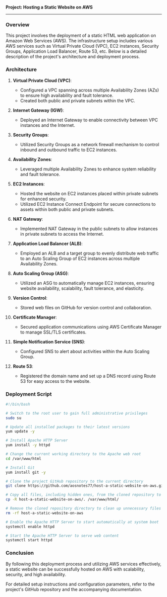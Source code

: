 **Project: Hosting a Static Website on AWS**

---

### Overview

This project involves the deployment of a static HTML web application on Amazon Web Services (AWS). The infrastructure setup includes various AWS services such as Virtual Private Cloud (VPC), EC2 instances, Security Groups, Application Load Balancer, Route 53, etc. Below is a detailed description of the project's architecture and deployment process.

### Architecture

1. **Virtual Private Cloud (VPC)**:
   - Configured a VPC spanning across multiple Availability Zones (AZs) to ensure high availability and fault tolerance.
   - Created both public and private subnets within the VPC.

2. **Internet Gateway (IGW)**:
   - Deployed an Internet Gateway to enable connectivity between VPC instances and the Internet.

3. **Security Groups**:
   - Utilized Security Groups as a network firewall mechanism to control inbound and outbound traffic to EC2 instances.

4. **Availability Zones**:
   - Leveraged multiple Availability Zones to enhance system reliability and fault tolerance.

5. **EC2 Instances**:
   - Hosted the website on EC2 instances placed within private subnets for enhanced security.
   - Utilized EC2 Instance Connect Endpoint for secure connections to assets within both public and private subnets.

6. **NAT Gateway**:
   - Implemented NAT Gateway in the public subnets to allow instances in private subnets to access the Internet.

7. **Application Load Balancer (ALB)**:
   - Employed an ALB and a target group to evenly distribute web traffic to an Auto Scaling Group of EC2 instances across multiple Availability Zones.

8. **Auto Scaling Group (ASG)**:
   - Utilized an ASG to automatically manage EC2 instances, ensuring website availability, scalability, fault tolerance, and elasticity.

9. **Version Control**:
   - Stored web files on GitHub for version control and collaboration.

10. **Certificate Manager**:
    - Secured application communications using AWS Certificate Manager to manage SSL/TLS certificates.

11. **Simple Notification Service (SNS)**:
    - Configured SNS to alert about activities within the Auto Scaling Group.

12. **Route 53**:
    - Registered the domain name and set up a DNS record using Route 53 for easy access to the website.

### Deployment Script

```bash
#!/bin/bash

# Switch to the root user to gain full administrative privileges
sudo su

# Update all installed packages to their latest versions
yum update -y

# Install Apache HTTP Server
yum install -y httpd

# Change the current working directory to the Apache web root
cd /var/www/html

# Install Git
yum install git -y

# Clone the project GitHub repository to the current directory
git clone https://github.com/aosnotes77/host-a-static-website-on-aws.git

# Copy all files, including hidden ones, from the cloned repository to the Apache web root
cp -R host-a-static-website-on-aws/. /var/www/html/

# Remove the cloned repository directory to clean up unnecessary files
rm -rf host-a-static-website-on-aws

# Enable the Apache HTTP Server to start automatically at system boot
systemctl enable httpd

# Start the Apache HTTP Server to serve web content
systemctl start httpd
```

### Conclusion

By following this deployment process and utilizing AWS services effectively, a static website can be successfully hosted on AWS with scalability, security, and high availability.

For detailed setup instructions and configuration parameters, refer to the project's GitHub repository and the accompanying documentation.

